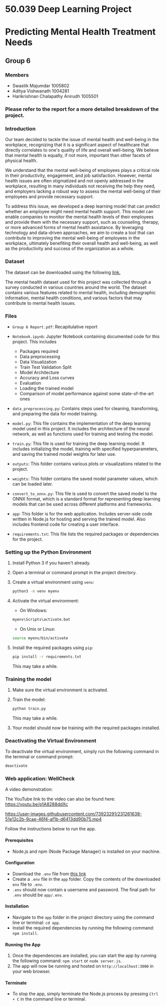 # 50.039 Deep Learning Project 
# Predicting Mental Health Treatment Needs
## Group 6

### Members
-   Swastik Majumdar 1005802
-   Aditya Vishwanath  1004281
-   Harikrishnan Chalapathy Anirudh 1005501







###  Please refer to the report for a more detailed breakdown of the project.

### Introduction

Our team decided to tackle the issue of mental health and well-being in the workplace, recognizing that it is a significant aspect of healthcare that directly correlates to one's quality of life and overall well-being. We believe that mental health is equally, if not more, important than other facets of physical health.

We understand that the mental well-being of employees plays a critical role in their productivity, engagement, and job satisfaction. However, mental health issues are often stigmatized and not openly addressed in the workplace, resulting in many individuals not receiving the help they need, and employers lacking a robust way to assess the mental well-being of their employees and provide necessary support.

To address this issue, we developed a deep learning model that can predict whether an employee might need mental health support. This model can enable companies to monitor the mental health levels of their employees and provide them with the necessary support, such as counseling, therapy, or more advanced forms of mental health assistance. By leveraging technology and data-driven approaches, we aim to create a tool that can contribute to improving the mental well-being of employees in the workplace, ultimately benefiting their overall health and well-being, as well as the productivity and success of the organization as a whole.

### Dataset
The dataset can be downloaded using the following [link.](https://www.kaggle.com/datasets/ron2112/mental-health-data/download?datasetVersionNumber=1)

The mental health dataset used for this project was collected through a survey conducted in various countries around the world. The dataset contains various features related to mental health, including demographic
information, mental health conditions, and various factors that may contribute to mental health issues.

### Files
- `Group 6 Report.pdf`: Recapitulative report
- `Notebook.ipynb`: Jupyter Notebook containing documented code for this project. This includes
    -   Packages required
    -   Data preprocessing
    -   Data Visualization
    -   Train Test Validation Split
    -   Model Architecture
    -   Accuracy and Loss curves
    -   Evaluation
    -   Loading the trained model
    -   Comparison of model performance against some state-of-the-art ones

-  `data_preprocessing.py`: Contains steps used for cleaning, transforming, and preparing the data for model training.

-  `model.py`: This file contains the implementation of the deep learning model used in this project. It includes the architecture of the neural network, as well as functions used for training and testing the model.

-  `train.py`: This file is used for training the deep learning model. It includes initializing the model, training with specified hyperparameters, and saving the trained model weights for later use.

-  `outputs`: This folder contains various plots or visualizations related to the project.

-  `weights`: This folder contains the saved model parameter values, which can be loaded later.

- `convert_to_onnx.py`: This file is used to convert the saved model to the ONNX format, which is a standard format for representing deep learning models that can be used across different platforms and frameworks.

- `app`: This folder is for the web application. Includes server-side code written in Node.js for hosting and serving the trained model. Also includes frontend code for creating a user interface.

- `requirements.txt`: This file lists the required packages or dependencies for the project.

### Setting up the Python Environment

1. Install Python 3 if you haven't already.

2. Open a terminal or command prompt in the project directory.

3. Create a virtual environment using `venv`:
    ```bash
    python3 -m venv myenv
    ```

4. Activate the virtual environment:
    - On Windows:
    ```bash
    myenv\Scripts\activate.bat
    ```
    - On Unix or Linux:
    ```bash
    source myenv/bin/activate
    ```

5. Install the required packages using `pip`:
    ```bash
    pip install -r requirements.txt
    ```
    This may take a while.

### Training the model

1. Make sure the virtual environment is activated.

2. Train the model:
    ```bash
    python train.py
    ```
    This may take a while.

3. Your model should now be training with the required packages installed.

### Deactivating the Virtual Environment

To deactivate the virtual environment, simply run the following command in the terminal or command prompt:
```bash
deactivate
```

### Web application: WellCheck

A video demonstration:

The YouTube link to the video can also be found here: https://youtu.be/p1A8288ddXc

https://user-images.githubusercontent.com/73923291/231261638-51e12c2b-9cae-46f4-af1b-d6413dd90b75.mp4

Follow the instructions below to run the app.

#### Prerequisites
- Node.js and npm (Node Package Manager) is installed on your machine.

#### Configuration
- Download the `.env` file from [this link](https://drive.google.com/file/d/1bSEvlCB9L0h22w9dKrSIfAyhnkTt4rdy/view?usp=sharing) 
- Create a `.env` file in the `app` folder. Copy the contents of the downloaded `env` file to `.env`.
- `.env` should now contain a username and password. The final path for `.env` should be `app/.env`.

#### Installation
- Navigate to the `app` folder in the project directory using the command line or terminal: `cd app`.
- Install the required dependencies by running the following command: `npm install`.

#### Running the App
1. Once the dependencies are installed, you can start the app by running the following command: `npm start` or `node server.js`.
2. The app will now be running and hosted on `http://localhost:3000` in your web browser.

#### Terminate
- To stop the app, simply terminate the Node.js process by pressing `Ctrl + C` in the command line or terminal.



